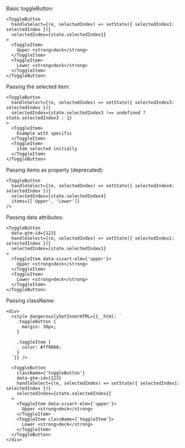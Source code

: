 Basic toggleButton:

    <ToggleButton
      handleSelect={(e, selectedIndex) => setState({ selectedIndex1: selectedIndex })}
      selectedIndex={state.selectedIndex1}
    >
      <ToggleItem>
        Upper <strong>deck</strong>
      </ToggleItem>
      <ToggleItem>
        Lower <strong>deck</strong>
      </ToggleItem>
    </ToggleButton>
      
      
Passing the selected item:

    <ToggleButton
      handleSelect={(e, selectedIndex) => setState({ selectedIndex3: selectedIndex })}
      selectedIndex={state.selectedIndex3 !== undefined ? state.selectedIndex3 : 1}
    >
      <ToggleItem>
        Example with specific
      </ToggleItem>
      <ToggleItem>
        item selected initially
      </ToggleItem>
    </ToggleButton>

Passing items as property (deprecated):

    <ToggleButton
      handleSelect={(e, selectedIndex) => setState({ selectedIndex4: selectedIndex })}
      selectedIndex={state.selectedIndex4}
      items={['Upper', 'Lower']}
    />


Passing data attributes:

    <ToggleButton
      data-gtm-id={123}
      handleSelect={(e, selectedIndex) => setState({ selectedIndex1: selectedIndex })}
      selectedIndex={state.selectedIndex1}
    >
      <ToggleItem data-xivart-elm={'upper'}>
        Upper <strong>deck</strong>
      </ToggleItem>
      <ToggleItem>
        Lower <strong>deck</strong>
      </ToggleItem>
    </ToggleButton>

Passing className:

    <div>
      <style dangerouslySetInnerHTML={{__html: `
        .toggleButton {
          margin: 30px;
        }

        .toggleItem {
          color: #ff9000;
        }
      `}} />

      <ToggleButton
        className={'toggleButton'}
        data-gtm-id={123}
        handleSelect={(e, selectedIndex) => setState({ selectedIndex1: selectedIndex })}
        selectedIndex={state.selectedIndex1}
      >
        <ToggleItem data-xivart-elm={'upper'}>
          Upper <strong>deck</strong>
        </ToggleItem>
        <ToggleItem className={'toggleItem'}>
          Lower <strong>deck</strong>
        </ToggleItem>
      </ToggleButton>
    </div>
